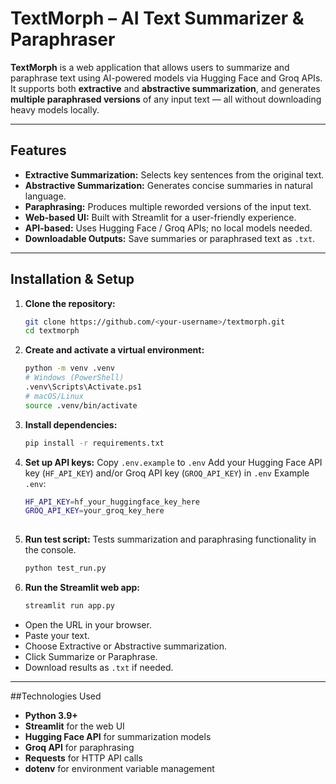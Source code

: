 # TextMorph – AI Text Summarizer & Paraphraser

**TextMorph** is a web application that allows users to summarize and paraphrase text using AI-powered models via Hugging Face and Groq APIs. It supports both **extractive** and **abstractive summarization**, and generates **multiple paraphrased versions** of any input text — all without downloading heavy models locally.  

---

## Features
- **Extractive Summarization:** Selects key sentences from the original text.  
- **Abstractive Summarization:** Generates concise summaries in natural language.  
- **Paraphrasing:** Produces multiple reworded versions of the input text.  
- **Web-based UI:** Built with Streamlit for a user-friendly experience.  
- **API-based:** Uses Hugging Face / Groq APIs; no local models needed.  
- **Downloadable Outputs:** Save summaries or paraphrased text as `.txt`.  

---

## Installation & Setup

1. **Clone the repository:**
   ```bash
   git clone https://github.com/<your-username>/textmorph.git
   cd textmorph
   
2. **Create and activate a virtual environment:**
   ```bash
   python -m venv .venv
   # Windows (PowerShell)
   .venv\Scripts\Activate.ps1
   # macOS/Linux
   source .venv/bin/activate
   
3. **Install dependencies:**
   ```bash
   pip install -r requirements.txt
   
4. **Set up API keys:**
   Copy `.env.example` to `.env`
   Add your Hugging Face API key (`HF_API_KEY`) and/or Groq API key (`GROQ_API_KEY`) in `.env`
   Example `.env`:
   ```bash
   HF_API_KEY=hf_your_huggingface_key_here
   GROQ_API_KEY=your_groq_key_here
    
5. **Run test script:**
   Tests summarization and paraphrasing functionality in the console.
   ```bash
   python test_run.py
   
6. **Run the Streamlit web app:**
   ```bash
   streamlit run app.py
   
- Open the URL in your browser.
- Paste your text.
- Choose Extractive or Abstractive summarization.
- Click Summarize or Paraphrase.
- Download results as `.txt` if needed.

---

##Technologies Used

- **Python 3.9+**
- **Streamlit** for the web UI
- **Hugging Face API** for summarization models
- **Groq API** for paraphrasing
- **Requests** for HTTP API calls
- **dotenv** for environment variable management
   
   
